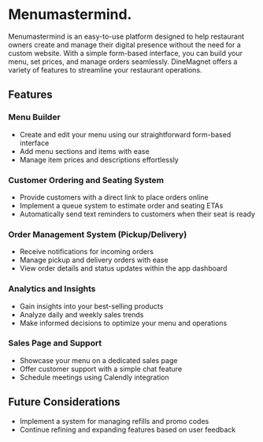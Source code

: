 Menumastermind.
===============

Menumastermind is an easy-to-use platform designed to help restaurant owners create and manage their digital presence without the need for a custom website. With a simple form-based interface, you can build your menu, set prices, and manage orders seamlessly. DineMagnet offers a variety of features to streamline your restaurant operations.

Features
--------

### Menu Builder

*   Create and edit your menu using our straightforward form-based interface
*   Add menu sections and items with ease
*   Manage item prices and descriptions effortlessly

### Customer Ordering and Seating System

*   Provide customers with a direct link to place orders online
*   Implement a queue system to estimate order and seating ETAs
*   Automatically send text reminders to customers when their seat is ready

### Order Management System (Pickup/Delivery)

*   Receive notifications for incoming orders
*   Manage pickup and delivery orders with ease
*   View order details and status updates within the app dashboard

### Analytics and Insights

*   Gain insights into your best-selling products
*   Analyze daily and weekly sales trends
*   Make informed decisions to optimize your menu and operations

### Sales Page and Support

*   Showcase your menu on a dedicated sales page
*   Offer customer support with a simple chat feature
*   Schedule meetings using Calendly integration

Future Considerations
---------------------

*   Implement a system for managing refills and promo codes
*   Continue refining and expanding features based on user feedback
